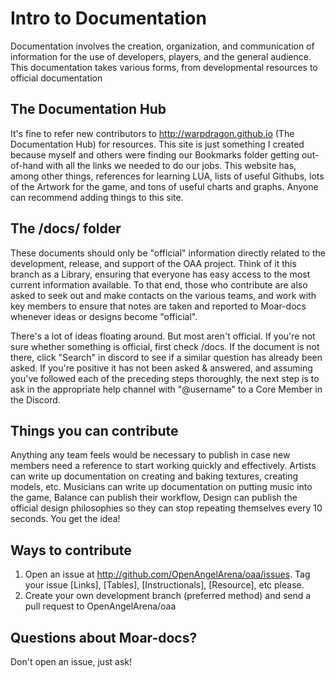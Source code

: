 # Intro to Documentation

Documentation involves the creation, organization, and communication of information for the use of developers, players, and the general audience. This documentation takes various forms, from developmental resources to official documentation

## The Documentation Hub

It's fine to refer new contributors to http://warpdragon.github.io (The Documentation Hub) for resources. This site is just something I created because myself and others were finding our Bookmarks folder getting out-of-hand with all the links we needed to do our jobs. This website has, among other things, references for learning LUA, lists of useful Githubs, lots of the Artwork for the game, and tons of useful charts and graphs. Anyone can recommend adding things to this site.

## The /docs/ folder

These documents should only be "official" information directly related to the development, release, and support of the OAA project. Think of it this branch as a Library, ensuring that everyone has easy access to the most current information available. To that end, those who contribute are also asked to seek out and make contacts on the various teams, and work with key members to ensure that notes are taken and reported to Moar-docs whenever ideas or designs become "official".

There's a lot of ideas floating around. But most aren't official. If you're not sure whether something is official, first check /docs. If the document is not there, click "Search" in discord to see if a similar question has already been asked. If you're positive it has not been asked & answered, and assuming you've followed each of the preceding steps thoroughly, the next step is to ask in the appropriate help channel with "@username" to a Core Member in the Discord.

## Things you can contribute

Anything any team feels would be necessary to publish in case new members need a reference to start working quickly and effectively. Artists can write up documentation on creating and baking textures, creating models, etc. Musicians can write up documentation on putting music into the game, Balance can publish their workflow, Design can publish the official design philosophies so they can stop repeating themselves every 10 seconds. You get the idea!

## Ways to contribute

1. Open an issue at http://github.com/OpenAngelArena/oaa/issues. Tag your issue [Links], [Tables], [Instructionals], [Resource], etc please.
2.  Create your own development branch (preferred method) and send a pull request to OpenAngelArena/oaa

## Questions about Moar-docs?

Don't open an issue, just ask!

